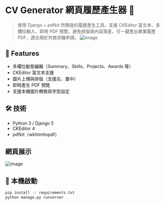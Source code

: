 # CV Generator 網頁履歷產生器 📝

> 使用 Django + pdfkit 所開發的履歷產生工具，支援 CKEditor 富文本、多欄位輸入、即時 PDF 預覽，避免排版與內容落差，可一鍵產出專業履歷 PDF，適合用於外商求職申請。
![image](https://github.com/user-attachments/assets/bc4d76ae-c8cd-4193-844d-76257e8a34e6)
## 🚀 Features
- 多欄位動態編輯（Summary、Skills、Projects、Awards 等）
- CKEditor 富文本支援
- 圖片上傳與排版（支援左、置中）
- 即時產生 PDF 預覽
- 支援本機圖片轉換與字型設定

## 🛠 技術
- Python 3 / Django 5
- CKEditor 4
- pdfkit（wkhtmltopdf）

## 網頁展示
![image](https://github.com/user-attachments/assets/163c0ad2-942d-445f-8d9c-72fb85705f2f)






## 🔧 本機啟動
```bash
pip install -r requirements.txt
python manage.py runserver
